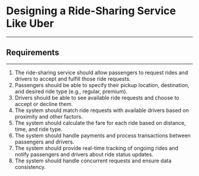 # Designing a Ride-Sharing Service Like Uber
---
## Requirements
---
1. The ride-sharing service should allow passengers to request rides and drivers to accept and fulfill those ride requests.  
1. Passengers should be able to specify their pickup location, destination, and desired ride type (e.g., regular, premium).  
1. Drivers should be able to see available ride requests and choose to accept or decline them.  
1. The system should match ride requests with available drivers based on proximity and other factors.  
1. The system should calculate the fare for each ride based on distance, time, and ride type.  
1. The system should handle payments and process transactions between passengers and drivers.  
1. The system should provide real-time tracking of ongoing rides and notify passengers and drivers about ride status updates.  
1. The system should handle concurrent requests and ensure data consistency.  
